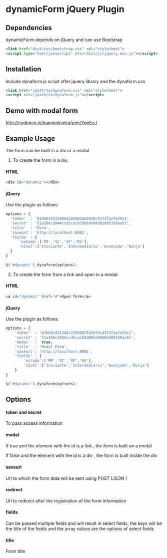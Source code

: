 # dynamicForm jQuery Plugin

## Dependencies

dynamicForm depends on jQuery and can use Bootstrap

```html
<link href="dist/css/bootstrap.css" rel="stylesheet">
<script type="text/javascript" src="dist/js/jquery.min.js"></script>
```

## Installation

Include dynaform.js script after jquery library and the dynaform.css

```html
<link href="/path/to/dynaform.css" rel="stylesheet">
<script src="/path/to/dynaform.js"></script>
```

## Demo with modal form

http://codepen.io/luanmoliveira/pen/YqoEeJ

## Example Usage

The form can be built in a div or a modal

1) To create the form in a div:
#### HTML

```html
<div id="dynamic"></div>
```

#### jQuery
Use the plugin as follows:
```js
options = { 
  'token'  : '62bb61431348e22850828a5829c4373faafe29c1', 
  'secret' : '51a266c2844ccd5cac83d88de88d82d05358aa51',
  'title'  : 'Form',
  'saveurl': 'http://localhost:8081',
  'fields' : { 
      'estado':['PR','SC','SP','RS'], 
      'nível':['Iniciante','Intermediário','Avançado','Ninja'] 
  } 
} 

$('#dynamic').dynaform(options);  
```


2) To create the form from a link and open in a modal:
#### HTML

```html
<a id="dynamic" href="#">Open form</a>
```

#### jQuery
Use the plugin as follows:
```js
options = { 
    'token'  : '62bb61431348e22850828a5829c4373faafe29c1', 
    'secret' : '51a266c2844ccd5cac83d88de88d82d05358aa51',
    'modal'  :  true, 
    'title'  : 'Modal Form',
    'saveurl': 'http://localhost:8081',
    'fields' : { 
        'estado':['PR','SC','SP','RS'], 
        'nível':['Iniciante','Intermediário','Avançado','Ninja'] 
    } 
}

$('#dynamic').dynaform(options);  
```

## Options

#### token and secret
To pass access information

#### modal

If true and the element with the id is a link , the form is built on a modal

If false and the element with the id is a div , the form is built inside the div

#### saveurl

Url to which the form data will be sent using POST (JSON )

#### redirect

Url to redirect after the registration of the form information

#### fields

Can be passed multiple fields and will result in select fields, the keys will be the title of the fields and the array values are the options of select fields

#### title

Form title
